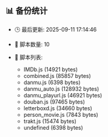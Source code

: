 ## 📊 备份统计

- 🕒 最后更新: 2025-09-11 17:14:46
- 📁 脚本数量: 10
- 📄 脚本列表:

  - IMDb.js (14921 bytes)
  - combined.js (85857 bytes)
  - danmu.js (6398 bytes)
  - danmu_auto.js (128932 bytes)
  - danmu_playurl.js (46921 bytes)
  - douban.js (97465 bytes)
  - letterboxd.js (34660 bytes)
  - person_movie.js (7843 bytes)
  - trakt.js (15474 bytes)
  - undefined (6398 bytes)
